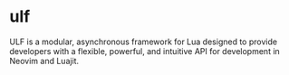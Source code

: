 # ulf
ULF is a modular, asynchronous framework for Lua designed to provide developers with a flexible, powerful, and intuitive API for development in Neovim and Luajit.

